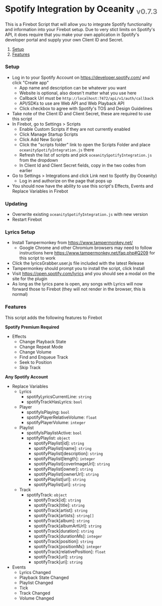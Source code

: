 # Spotify Integration by Oceanity <sub style="color:gray">v0.7.3</sub>

This is a Firebot Script that will allow you to integrate Spotify functionality and information into your Firebot setup. Due to very stict limits on Spotify's API, it does require that you make your own application in Spotify's developer portal and supply your own Client ID and Secret.

1. [Setup](#Setup)
2. [Features](#Features)

<div id="Setup" />

### Setup

- Log in to your Spotify Account on https://developer.spotify.com/ and click "Create app"
  - App name and description can be whatever you want
  - Website is optional, also doesn't matter what you use here
  - Callback Url must be `http://localhost:7472/api/v1/auth/callback`
  - API/SDKs to use are Web API and Web Playback API
  - Click checkbox to agree with Spotify's TOS and Design Guidelines
- Take note of the Client ID and Client Secret, these are required to use this script
- In Firebot, go to Settings > Scripts
  - Enable Custom Scripts if they are not currently enabled
  - Click Manage Startup Scripts
  - Click Add New Script
  - Click the "scripts folder" link to open the Scripts Folder and place `oceanitySpotifyIntegration.js` there
  - Refresh the list of scripts and pick `oceanitySpotifyIntegration.js` from the dropdown
  - In Client Id and Client Secret fields, copy in the two codes from earlier
- Go to Settings > Integrations and click Link next to Spotify (by Oceanity)
  - Log in and authorize on the page that pops up
- You should now have the ability to use this script's Effects, Events and Replace Variables in Firebot

### Updating

- Overwrite existing `oceanitySpotifyIntegration.js` with new version
- Restart Firebot

### Lyrics Setup

- Install Tampermonkey from https://www.tampermonkey.net/
  - Google Chrome and other Chromium browsers may need to follow instructions here https://www.tampermonkey.net/faq.php#Q209 for this script to work
- Click the lyricsGrabber.user.js file included with the latest Release
- Tampermonkey should prompt you to install the script, click Install
- Visit https://open.spotify.com/lyrics and you should see a modal on the site for the plugin
- As long as the lyrics pane is open, any songs with Lyrics will now forward those to Firebot (they will not render in the browser, this is normal)

<div id="Features" />

### Features

This script adds the following features to Firebot

**Spotify Premium Required**

- Effects
  - Change Playback State
  - Change Repeat Mode
  - Change Volume
  - Find and Enqueue Track
  - Seek to Position
  - Skip Track

**Any Spotify Account**

- Replace Variables
  - Lyrics
    - spotifyLyricsCurrentLine: `string`
    - spotifyTrackHasLyrics: `bool`
  - Player
    - spotifyIsPlaying: `bool`
    - spotifyPlayerRelativeVolume: `float`
    - spotifyPlayerVolume: `integer`
  - Playlist
    - spotifyIsPlaylistActive: `bool`
    - spotifyPlaylist: `object`
      - spotifyPlaylist[id]: `string`
      - spotifyPlaylist[name]: `string`
      - spotifyPlaylist[description]: `string`
      - spotifyPlaylist[length]: `integer`
      - spotifyPlaylist[coverImageUrl]: `string`
      - spotifyPlaylist[owner]: `string`
      - spotifyPlaylist[ownerUrl]: `string`
      - spotifyPlaylist[url]: `string`
      - spotifyPlaylist[uri]: `string`
  - Track
    - spotifyTrack: `object`
      - spotifyTrack[id]: `string`
      - spotifyTrack[title]: `string`
      - spotifyTrack[artist]: `string`
      - spotifyTrack[artists]: `string[]`
      - spotifyTrack[album]: `string`
      - spotifyTrack[albumArtUrl]: `string`
      - spotifyTrack[duration]: `string`
      - spotifyTrack[durationMs]: `integer`
      - spotifyTrack[position]: `string`
      - spotifyTrack[positionMs]: `integer`
      - spotifyTrack[relativePosition]: `float`
      - spotifyTrack[url]: `string`
      - spotifyTrack[uri]: `string`
- Events
  - Lyrics Changed
  - Playback State Changed
  - Playlist Changed
  - Tick
  - Track Changed
  - Volume Changed
